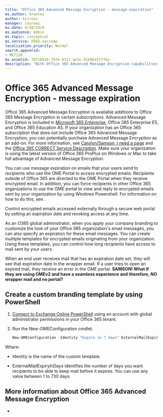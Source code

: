 ```yaml
---
title: "Office 365 Advanced Message Encryption - message expiration"
ms.author: krowley
author: kccross
manager: laurawi
ms.date: 4/30/2019
ms.audience: Admin
ms.topic: conceptual
ms.service: O365-seccomp
localization_priority: Normal
search.appverid:
- MET150
ms.assetid: f87cb016-7876-4317-ae3c-9169b311ff8a
description: "With Office 365 Advanced Message Encryption capabilities on top of Office 365 Message Encryption (OME), you can extend your email security by setting an expiration date on emails through a custom branded template."
---
```


# Office 365 Advanced Message Encryption - message expiration

Office 365 Advanced Message Encryption is available additions to Office 365 Message Encryption in certain subscriptions. Advanced Message Encryption is included in [Microsoft 365 Enterprise](https://www.microsoft.com/microsoft-365/enterprise/home), Office 365 Enterprise E5, and Office 365 Education A5. If your organization has an Office 365 subscription that does not include Office 365 Advanced Message Encryption, you can potentially purchase Advanced Message Encryption as an add-on. For more information, see [Carolyn/Samson, I need a page](https://products.office.com/) and the [Office 365 CORRECT Service Description](https://docs.microsoft.com/office365/servicedescriptions/). Make sure your organization is using the latest version of Office 365 ProPlus on Windows or Mac to take full advantage of Advanced Message Encryption.

You can use message expiration on emails that your users send to recipients who use the OME Portal to access encrypted emails. Recipients outside of Office 365 are directed to the OME Portal when they receive encrypted email. In addition, you can force recipients in other Office 365 organizations to use the OME portal to view and reply to encrypted emails sent by your organization by using Windows Powershell. For information on how to do this, see .

Control encrypted emails accessed externally through a secure web portal by setting an expiration date and revoking access at any time.

As an O365 global administrator, when you apply your company branding to customize the look of your Office 365 organization's email messages, you can also specify an expiration for these email messages. You can create multiple templates for encrypted emails originating from your organization. Using these templates, you can control how long recipients have access to mail sent by your users.

When an end user receives mail that has an expiration date set, they will see that expiration date in the wrapper email. If a user tries to open an expired mail, they receive an error in the OME portal. **SAMSON! What if they are using OMEv2 and have a seamless experience and therefore, NO wrapper mail and no portal?**

## Create a custom branding template by using PowerShell

1. [Connect to Exchange Online PowerShell](https://docs.microsoft.com/en-us/powershell/exchange/exchange-online/connect-to-exchange-online-powershell/connect-to-exchange-online-powershell) using an account with global administrator permissions in your Office 365 tenant.

2. Run the New-OMEConfiguration cmdlet.

     ```powershell
     New-OMEConfiguration -Identity "Expire in 7 days" ExternalMailExpiryInDays 7
     ```

Where:

- Identity is the name of the custom template.

- ExternalMailExpiryInDays identifies the number of days you want recipients to be able to keep mail before it expires. You can use any value between 1 to 730 days.

## More information about Office 365 Advanced Message Encryption

- 